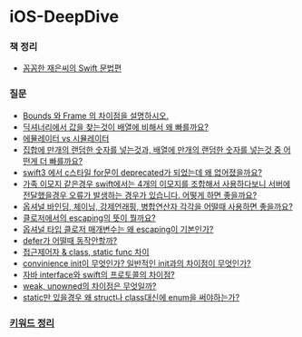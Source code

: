 # iOS-DeepDive

### 책 정리

- [꼼꼼한 재은씨의 Swift 문법편](https://github.com/MojitoBar/iOS-DeepDive/blob/main/%EA%BC%BC%EA%BC%BC%ED%95%9C_%EC%9E%AC%EC%9D%80%EC%94%A8%EC%9D%98_Swift_%EB%AC%B8%EB%B2%95%ED%8E%B8/README.md)

### 질문

- [Bounds 와 Frame 의 차이점을 설명하시오.](https://github.com/MojitoBar/iOS-DeepDive/blob/main/Questions/Bounds&Frame.md)
- [딕셔너리에서 값을 찾는것이 배열에 비해서 왜 빠를까요?](https://github.com/MojitoBar/iOS-DeepDive/blob/main/Questions/Dictionary%26Array.md)
- [에뮬레이터 vs 시뮬레이터](https://github.com/MojitoBar/iOS-DeepDive/blob/main/Questions/emulator%26simulator.md)
- [집합에 만개의 랜덤한 숫자를 넣는것과, 배열에 만개의 랜덤한 숫자를 넣는것 중 어떤게 더 빠를까요?](https://github.com/MojitoBar/iOS-DeepDive/blob/main/Questions/Array%26Set.md)
- [swift3 에서 c스타일 for문이 deprecated가 되었는데 왜 없어졌을까요?](https://github.com/MojitoBar/iOS-DeepDive/blob/main/Questions/why-deprecated-cstyle-for.md)
- [가족 이모지 같은경우 swift에서는 4개의 이모지를 조합해서 사용하다보니 서버에 전달했을경우 오류가 발생하는 경우가 있습니다. 어떻게 하면 좋을까요?](https://github.com/MojitoBar/iOS-DeepDive/blob/main/Questions/swift-deal-with-emoji.md)
- [옵셔널 바인딩, 체이닝, 강제언래핑, 병합연산자 각각을 어떨때 사용하면 좋을까요?](https://github.com/MojitoBar/iOS-DeepDive/blob/main/Questions/how-to-use-optional.md)
- [클로저에서의 escaping의 뜻이 뭘까요?](https://github.com/MojitoBar/iOS-DeepDive/blob/main/Questions/what-is-escaping.md)
- [옵셔널 타입 클로저 매개변수는 왜 escaping이 기본인가?]()
- [defer가 어떨때 동작안할까?]()
- [접근제어자 & class, static func 차이]()
- [convinience init이 무엇인가? 일반적인 init과의 차이점이 무엇인가?]()
- [자바 interface와 swift의 프로토콜의 차이점?]()
- [weak, unowned의 차이점은 무엇일까?]()
- [static만 있을경우 왜 struct나 class대신에 enum을 써야하는가?]()

### [키워드 정리](https://github.com/MojitoBar/iOS-DeepDive/tree/main/Keywords)
